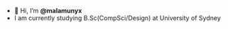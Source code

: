 - 👋 Hi, I’m <strong>@malamunyx</strong>
- I am currently studying B.Sc(CompSci/Design) at University of Sydney

<!---
- 💞️ I’m looking to collaborate on ...
- 📫 How to reach me ...
--->

<!---
malamunyx/malamunyx is a ✨ special ✨ repository because its `README.md` (this file) appears on your GitHub profile.
You can click the Preview link to take a look at your changes.
--->
